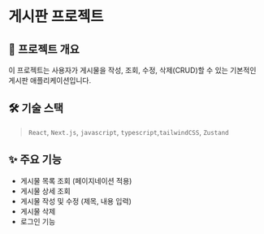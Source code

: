 # 게시판 프로젝트


## 📌 프로젝트 개요

이 프로젝트는 사용자가 게시물을 작성, 조회, 수정, 삭제(CRUD)할 수 있는 기본적인 게시판 애플리케이션입니다.

## 🛠 기술 스택

> `React`, `Next.js`, `javascript`, `typescript`,`tailwindCSS`, `Zustand`


## ✨ 주요 기능

- 게시물 목록 조회 (페이지네이션 적용) 
- 게시물 상세 조회 
- 게시물 작성 및 수정 (제목, 내용 입력) 
- 게시물 삭제 
- 로그인 기능
